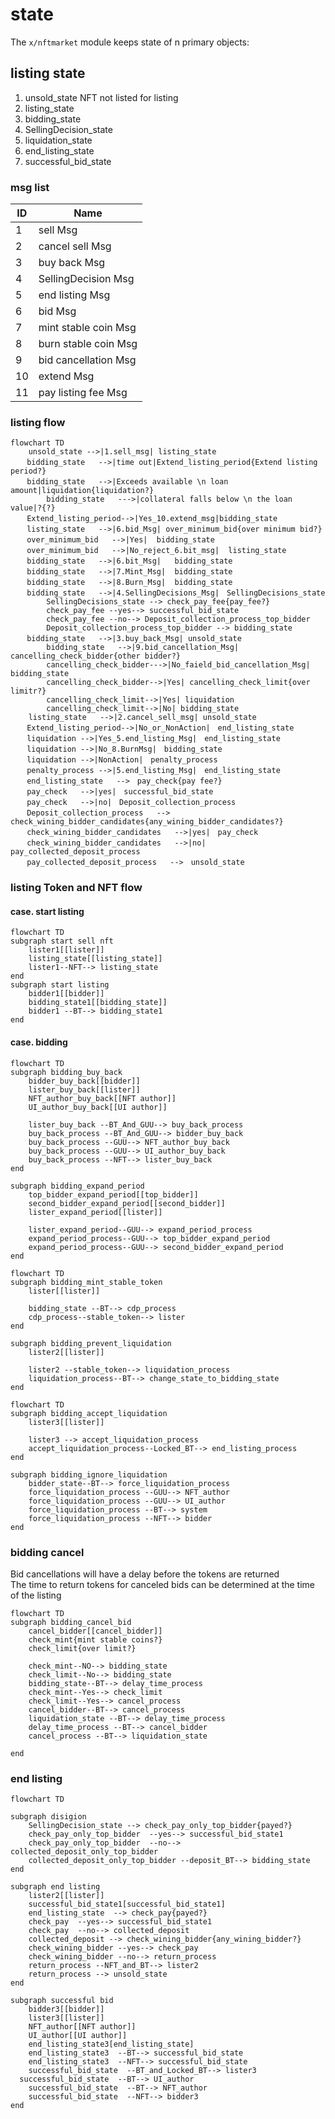 # state

The `x/nftmarket` module keeps state of n primary objects:

## listing state

1. unsold_state
   NFT not listed for listing
1. listing_state
1. bidding_state
1. SellingDecision_state
1. liquidation_state
1. end_listing_state
1. successful_bid_state

### msg list

| ID  | Name                 |
| --- | -------------------- |
| 1   | sell Msg             |
| 2   | cancel sell Msg      |
| 3   | buy back Msg         |
| 4   | SellingDecision Msg  |
| 5   | end listing Msg      |
| 6   | bid Msg              |
| 7   | mint stable coin Msg |
| 8   | burn stable coin Msg |
| 9   | bid cancellation Msg |
| 10  | extend Msg           |
| 11  | pay listing fee Msg  |

### listing flow

```mermaid
flowchart TD
    unsold_state -->|1.sell_msg| listing_state
　  bidding_state   -->|time out|Extend_listing_period{Extend listing period?}
　  bidding_state   -->|Exceeds available \n loan amount|liquidation{liquidation?}
		bidding_state   --->|collateral falls below \n the loan value|?{?}
　  Extend_listing_period-->|Yes_10.extend_msg|bidding_state
　  listing_state   -->|6.bid_Msg| over_minimum_bid{over minimum bid?}
　  over_minimum_bid   -->|Yes|	bidding_state
　  over_minimum_bid   -->|No_reject_6.bit_msg|	listing_state
　  bidding_state   -->|6.bit_Msg|	bidding_state
　  bidding_state   -->|7.Mint_Msg|	bidding_state
　  bidding_state   -->|8.Burn_Msg|	bidding_state
　  bidding_state   -->|4.SellingDecisions_Msg|　SellingDecisions_state
		SellingDecisions_state --> check_pay_fee{pay_fee?}
		check_pay_fee --yes--> successful_bid_state
		check_pay_fee --no--> Deposit_collection_process_top_bidder
		Deposit_collection_process_top_bidder --> bidding_state
　  bidding_state   -->|3.buy_back_Msg| unsold_state
		bidding_state   -->|9.bid_cancellation_Msg| cancelling_check_bidder{other bidder?}
		cancelling_check_bidder--->|No_faield_bid_cancellation_Msg| bidding_state
		cancelling_check_bidder-->|Yes| cancelling_check_limit{over limitr?}
		cancelling_check_limit-->|Yes| liquidation
		cancelling_check_limit-->|No| bidding_state
    listing_state   -->|2.cancel_sell_msg| unsold_state
　  Extend_listing_period-->|No_or_NonAction|　end_listing_state
　  liquidation -->|Yes_5.end_listing_Msg|　end_listing_state
　  liquidation -->|No_8.BurnMsg|　bidding_state
　  liquidation -->|NonAction|　penalty_process
　  penalty_process -->|5.end_listing_Msg|　end_listing_state
　  end_listing_state   -->　pay_check{pay fee?}
　  pay_check   -->|yes|　successful_bid_state
　  pay_check   -->|no|　Deposit_collection_process
　  Deposit_collection_process   -->　check_wining_bidder_candidates{any_wining_bidder_candidates?}
　  check_wining_bidder_candidates   -->|yes|　pay_check
　  check_wining_bidder_candidates   -->|no|　pay_collected_deposit_process
　  pay_collected_deposit_process   -->　unsold_state
```

### listing Token and NFT flow

#### case. start listing

```mermaid
flowchart TD
subgraph start sell nft
	lister1[[lister]]
	listing_state[[listing_state]]
	lister1--NFT--> listing_state
end
subgraph start listing
	bidder1[[bidder]]
	bidding_state1[[bidding_state]]
	bidder1 --BT--> bidding_state1
end
```

#### case. bidding

```mermaid
flowchart TD
subgraph bidding_buy_back
	bidder_buy_back[[bidder]]
	lister_buy_back[[lister]]
	NFT_author_buy_back[[NFT author]]
	UI_author_buy_back[[UI author]]

	lister_buy_back --BT_And_GUU--> buy_back_process
	buy_back_process --BT_And_GUU--> bidder_buy_back
	buy_back_process --GUU--> NFT_author_buy_back
	buy_back_process --GUU--> UI_author_buy_back
	buy_back_process --NFT--> lister_buy_back
end

subgraph bidding_expand_period
	top_bidder_expand_period[[top_bidder]]
	second_bidder_expand_period[[second_bidder]]
	lister_expand_period[[lister]]

	lister_expand_period--GUU--> expand_period_process
	expand_period_process--GUU--> top_bidder_expand_period
	expand_period_process--GUU--> second_bidder_expand_period
end
```

```mermaid
flowchart TD
subgraph bidding_mint_stable_token
	lister[[lister]]

	bidding_state --BT--> cdp_process
	cdp_process--stable_token--> lister
end

subgraph bidding_prevent_liquidation
	lister2[[lister]]

	lister2 --stable_token--> liquidation_process
	liquidation_process--BT--> change_state_to_bidding_state
end
```

```mermaid
flowchart TD
subgraph bidding_accept_liquidation
	lister3[[lister]]

	lister3 --> accept_liquidation_process
	accept_liquidation_process--Locked_BT--> end_listing_process
end

subgraph bidding_ignore_liquidation
	bidder_state--BT--> force_liquidation_process
	force_liquidation_process --GUU--> NFT_author
	force_liquidation_process --GUU--> UI_author
	force_liquidation_process --BT--> system
	force_liquidation_process --NFT--> bidder
end
```

### bidding cancel

Bid cancellations will have a delay before the tokens are returned  
The time to return tokens for canceled bids can be determined at the time of the listing

```mermaid
flowchart TD
subgraph bidding_cancel_bid
	cancel_bidder[[cancel_bidder]]
	check_mint{mint stable coins?}
	check_limit{over limit?}

	check_mint--NO--> bidding_state
	check_limit--No--> bidding_state
	bidding_state--BT--> delay_time_process
	check_mint--Yes--> check_limit
	check_limit--Yes--> cancel_process
	cancel_bidder--BT--> cancel_process
	liquidation_state --BT--> delay_time_process
	delay_time_process --BT--> cancel_bidder
	cancel_process --BT--> liquidation_state

end
```

### end listing

```mermaid
flowchart TD

subgraph disigion
	SellingDecision_state --> check_pay_only_top_bidder{payed?}
	check_pay_only_top_bidder  --yes--> successful_bid_state1
	check_pay_only_top_bidder  --no--> collected_deposit_only_top_bidder
	collected_deposit_only_top_bidder --deposit_BT--> bidding_state
end

subgraph end listing
	lister2[[lister]]
	successful_bid_state1[successful_bid_state1]
	end_listing_state  --> check_pay{payed?}
	check_pay  --yes--> successful_bid_state1
	check_pay  --no--> collected_deposit
	collected_deposit --> check_wining_bidder{any_wining_bidder?}
	check_wining_bidder --yes--> check_pay
	check_wining_bidder --no--> return_process
	return_process --NFT_and_BT--> lister2
	return_process --> unsold_state
end

subgraph successful bid
	bidder3[[bidder]]
	lister3[[lister]]
	NFT_author[[NFT author]]
	UI_author[[UI author]]
	end_listing_state3[end_listing_state]
	end_listing_state3  --BT--> successful_bid_state
	end_listing_state3  --NFT--> successful_bid_state
	successful_bid_state  --BT_and_Locked_BT--> lister3
  successful_bid_state  --BT--> UI_author
	successful_bid_state  --BT--> NFT_author
	successful_bid_state  --NFT--> bidder3
end
```
